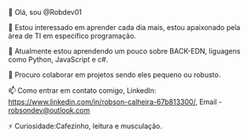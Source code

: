 👋 Olá, sou @Robdev01

👀 Estou interessado em aprender cada dia mais, estou apaixonado pela área de TI em especifico programação.

🌱 Atualmente estou aprendendo um pouco sobre BACK-EDN, liguagens como Python, JavaScript e c#.

💞️ Procuro colaborar em projetos sendo eles pequeno ou robusto.

📫 Como entrar em contato comigo, 
LinkedIn: https://www.linkedin.com/in/robson-calheira-67b813300/, 
Email - robsondev@outlook.com


⚡ Curiosidade:Cafezinho, leitura e musculação.


<!---
Robdev01/Robdev01 is a ✨ special ✨ repository because its `README.md` (this file) appears on your GitHub profile.
You can click the Preview link to take a look at your changes.
--->
